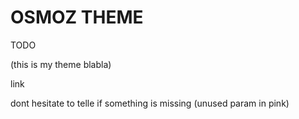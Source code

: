 # OSMOZ THEME

TODO

(this is my theme blabla)

link

dont hesitate to telle if something is missing (unused param in pink)
